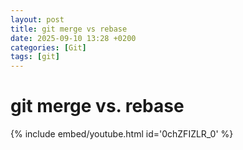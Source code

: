 ```yaml
---
layout: post
title: git merge vs rebase
date: 2025-09-10 13:28 +0200
categories: [Git]
tags: [git]
---
```


# git merge vs. rebase


{% include embed/youtube.html id='0chZFIZLR_0' %}


